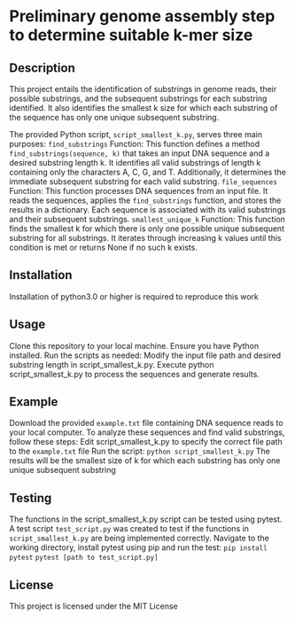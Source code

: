 # Preliminary genome assembly step to determine suitable k-mer size

## Description
This project entails the identification of substrings in genome reads, their possible substrings, and the subsequent substrings for each substring identified. It also identifies the smallest k size for which each substring of the sequence has only one unique subsequent substring.

The provided Python script, `script_smallest_k.py`, serves three main purposes:
`find_substrings` Function: This function defines a method `find_substrings(sequence, k)` that takes an input DNA sequence and a desired substring length k. It identifies all valid substrings of length k containing only the characters A, C, G, and T. Additionally, it determines the immediate subsequent substring for each valid substring.
`file_sequences` Function: This function processes DNA sequences from an input file. It reads the sequences, applies the `find_substrings` function, and stores the results in a dictionary. Each sequence is associated with its valid substrings and their subsequent substrings.
`smallest_unique_k` Function: This function finds the smallest k for which there is only one possible unique subsequent substring for all substrings. It iterates through increasing k values until this condition is met or returns None if no such k exists.

## Installation
Installation of python3.0 or higher is required to reproduce this work

## Usage
Clone this repository to your local machine.
Ensure you have Python installed.
Run the scripts as needed:
Modify the input file path and desired substring length in script_smallest_k.py.
Execute python script_smallest_k.py to process the sequences and generate results.

## Example
Download the provided `example.txt` file containing DNA sequence reads to your local computer. To analyze these sequences and find valid substrings, follow these steps:
Edit script_smallest_k.py to specify the correct file path to the `example.txt` file
Run the script: `python script_smallest_k.py`
The results will be the smallest size of k for which each substring has only one unique subsequent substring

## Testing
The functions in the script_smallest_k.py script can be tested using pytest. A test script `test_script.py` was created to test if the functions in `script_smallest_k.py` are being implemented correctly.
Navigate to the working directory, install pytest using pip and run the test: 
```pip install pytest```
```pytest [path to test_script.py]```

## License
This project is licensed under the MIT License
